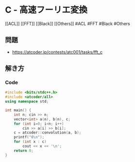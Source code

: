 # C - 高速フーリエ変換
[[ACL]] [[FFT]] [[Black]] [[Others]]
#ACL #FFT #Black #Others 

## 問題
- https://atcoder.jp/contests/atc001/tasks/fft_c

## 解き方
### Code
```c++
#include <bits/stdc++.h>
#include <atcoder/all>
using namespace std;

int main() {
	int n; cin >> n;
	vector<int> a(n), b(n), c;
	for (int i=0; i<n; i++)
		cin >> a[i] >> b[i];
	c = atcoder::convolution(a, b);
	printf("0\n");
	for (int x : c)
		cout << x << '\n';
	return 0;
}
```